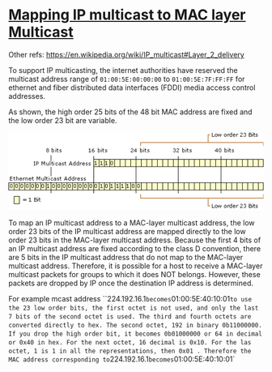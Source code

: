 # [Mapping IP multicast to MAC layer Multicast](https://technet.microsoft.com/en-us/library/cc957928.aspx)

Other refs: https://en.wikipedia.org/wiki/IP_multicast#Layer_2_delivery


To support IP multicasting, the internet authorities have reserved the multicast
address range of `01:00:5E:00:00:00` to `01:00:5E:7F:FF:FF` for ethernet and
fiber distributed data interfaces (FDDI) media access control addresses.

As shown, the high order 25 bits of the 48 bit MAC address are fixed and the low
order 23 bit are variable.

![](./mcast_mac.gif)


To map an IP multicast address to a MAC-layer multicast address, the low order
23 bits of the IP multicast address are mapped directly to the low order 23 bits
in the MAC-layer multicast address. Because the first 4 bits of an IP multicast
address are fixed according to the class D convention, there are 5 bits in the
IP multicast address that do not map to the MAC-layer multicast address.
Therefore, it is possible for a host to receive a MAC-layer multicast packets
for groups to which it does NOT belongs. However, these packets are dropped by
IP once the destination IP address is determined.

For example mcast address ``224.192.16.1` becomes `01:00:5E:40:10:01` to use the
23 low order bits, the first octet is not used, and only the last 7 bits of the
second octet is used. The third and fourth octets are converted directly to hex.
The second octet, 192 in binary 0b11000000. If you drop the high order bit, it
becomes 0b01000000 or 64 in decimal or 0x40 in hex. For the next octet, 16
decimal is 0x10. For the las octet, 1 is 1 in all the representations, then 0x01
. Therefore the MAC address corresponding to `224.192.16.1` becomes
`01:00:5E:40:10:01`
